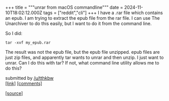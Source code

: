 +++
title = """unrar from macOS commandline"""
date = 2024-11-10T18:02:12.000Z
tags = ["reddit","cli"]
+++
I have a .rar file which contains an epub. I am trying to extract the epub file from the rar file. I can use The Unarchiver to do this easily, but I want to do it from the command line.

So I did:

`tar -xvf my_epub.rar`

The result was not the epub file, but the epub file unzipped. epub files are just zip files, and apparently tar wants to unrar and then unzip. I just want to unrar. Can I do this with tar? If not, what command line utility allows me to do this?

submitted by [/u/tthkbw](https://www.reddit.com/user/tthkbw)  
[\[link\]](https://www.reddit.com/r/commandline/comments/1go6muq/unrar_from_macos_commandline/) [\[comments\]](https://www.reddit.com/r/commandline/comments/1go6muq/unrar_from_macos_commandline/)

[[source]](https://www.reddit.com/r/commandline/comments/1go6muq/unrar_from_macos_commandline/)
